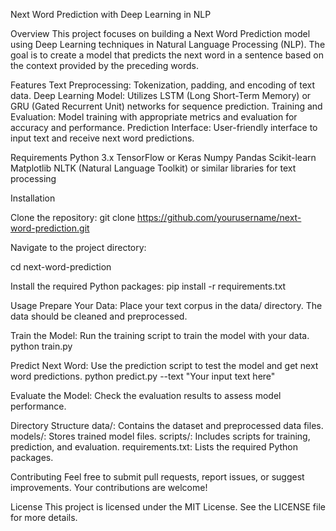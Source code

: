 Next Word Prediction with Deep Learning in NLP

Overview
This project focuses on building a Next Word Prediction model using Deep Learning techniques in Natural Language Processing (NLP). The goal is to create a model that predicts the next word in a sentence based on the context provided by the preceding words.

Features
Text Preprocessing: Tokenization, padding, and encoding of text data.
Deep Learning Model: Utilizes LSTM (Long Short-Term Memory) or GRU (Gated Recurrent Unit) networks for sequence prediction.
Training and Evaluation: Model training with appropriate metrics and evaluation for accuracy and performance.
Prediction Interface: User-friendly interface to input text and receive next word predictions.

Requirements
Python 3.x
TensorFlow or Keras
Numpy
Pandas
Scikit-learn
Matplotlib
NLTK (Natural Language Toolkit) or similar libraries for text processing

Installation

Clone the repository:
git clone https://github.com/yourusername/next-word-prediction.git

Navigate to the project directory:

cd next-word-prediction

Install the required Python packages:
pip install -r requirements.txt


Usage
Prepare Your Data: Place your text corpus in the data/ directory. The data should be cleaned and preprocessed.

Train the Model: Run the training script to train the model with your data.
python train.py

Predict Next Word: Use the prediction script to test the model and get next word predictions.
python predict.py --text "Your input text here"

Evaluate the Model: Check the evaluation results to assess model performance.

Directory Structure
data/: Contains the dataset and preprocessed data files.
models/: Stores trained model files.
scripts/: Includes scripts for training, prediction, and evaluation.
requirements.txt: Lists the required Python packages.

Contributing
Feel free to submit pull requests, report issues, or suggest improvements. Your contributions are welcome!

License
This project is licensed under the MIT License. See the LICENSE file for more details.
